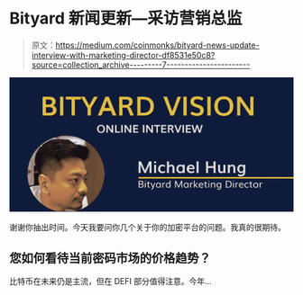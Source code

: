 # Bityard 新闻更新—采访营销总监

> 原文：<https://medium.com/coinmonks/bityard-news-update-interview-with-marketing-director-df8531e50c8?source=collection_archive---------7----------------------->

![](img/716380e90d1673c140aa496ee0c9dc14.png)

谢谢你抽出时间。今天我要问你几个关于你的加密平台的问题。我真的很期待。

## 您如何看待当前密码市场的价格趋势？

比特币在未来仍是主流，但在 DEFI 部分值得注意。今年…